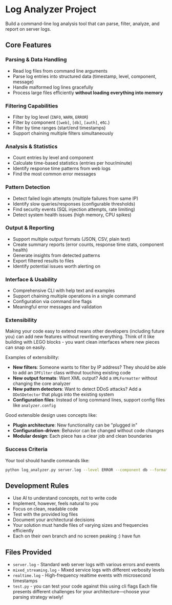 # Log Analyzer Project

Build a command-line log analysis tool that can parse, filter, analyze, and report on server logs.

## Core Features

### Parsing & Data Handling
- Read log files from command line arguments
- Parse log entries into structured data (timestamp, level, component, message)
- Handle malformed log lines gracefully
- Process large files efficiently **without loading everything into memory**

### Filtering Capabilities
- Filter by log level (`INFO`, `WARN`, `ERROR`)
- Filter by component (`[web]`, `[db]`, `[auth]`, etc.)
- Filter by time ranges (start/end timestamps)
- Support chaining multiple filters simultaneously

### Analysis & Statistics
- Count entries by level and component
- Calculate time-based statistics (entries per hour/minute)
- Identify response time patterns from web logs
- Find the most common error messages

### Pattern Detection
- Detect failed login attempts (multiple failures from same IP)
- Identify slow queries/responses (configurable thresholds)
- Find security events (SQL injection attempts, rate limiting)
- Detect system health issues (high memory, CPU spikes)

### Output & Reporting
- Support multiple output formats (JSON, CSV, plain text)
- Create summary reports (error counts, response time stats, component health)
- Generate insights from detected patterns
- Export filtered results to files
- Identify potential issues worth alerting on

### Interface & Usability
- Comprehensive CLI with help text and examples
- Support chaining multiple operations in a single command
- Configuration via command line flags
- Meaningful error messages and validation

### Extensibility
Making your code easy to extend means other developers (including future you) can add new features without rewriting everything. Think of it like building with LEGO blocks - you want clean interfaces where new pieces can snap on easily.

Examples of extensibility:
- **New filters**: Someone wants to filter by IP address? They should be able to add an `IPFilter` class without touching existing code
- **New output formats**: Want XML output? Add a `XMLFormatter` without changing the core analyzer
- **New pattern detectors**: Want to detect DDoS attacks? Add a `DDoSDetector` that plugs into the existing system
- **Configuration files**: Instead of long command lines, support config files like `analyzer.config`

Good extensible design uses concepts like:
- **Plugin architecture**: New functionality can be "plugged in"
- **Configuration-driven**: Behavior can be changed without code changes
- **Modular design**: Each piece has a clear job and clean boundaries

### Success Criteria
Your tool should handle commands like:
```bash
python log_analyzer.py server.log --level ERROR --component db --format json --output errors.json
```

## Development Rules

- Use AI to understand concepts, not to write code
- Implement, however, feels natural to you
- Focus on clean, readable code
- Test with the provided log files
- Document your architectural decisions
- Your solution must handle files of varying sizes and frequencies efficiently
- Each on their own branch and no screen peaking :) have fun

## Files Provided

- `server.log` - Standard web server logs with various errors and events
- `mixed_streaming.log` - Mixed service logs with different verbosity levels
- `realtime.log` - High-frequency realtime events with microsecond timestamps
- `test.py` - you can test your code against this using cli flags
Each file presents different challenges for your architecture—choose your parsing strategy wisely!